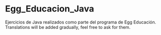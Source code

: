 # Egg_Educacion_Java
Ejercicios de Java realizados como parte del programa de Egg Educación. 
Translations will be added gradually, feel free to ask for them.
